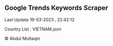 

## Google Trends Keywords Scraper 
 
Last Update 19-03-2023 , 22:42:12

Country List :
VIETNAM.json



© Abdul Muttaqin 

